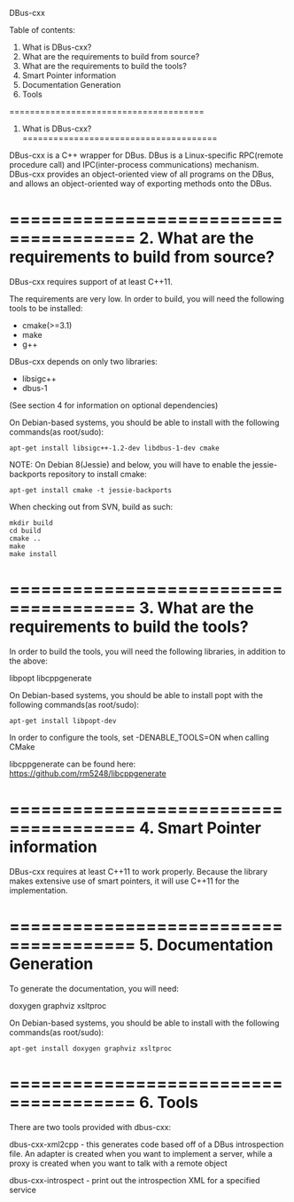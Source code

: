 DBus-cxx

Table of contents:

1. What is DBus-cxx?
2. What are the requirements to build from source?
3. What are the requirements to build the tools?
4. Smart Pointer information
5. Documentation Generation
6. Tools

======================================
1. What is DBus-cxx?
======================================

DBus-cxx is a C++ wrapper for DBus.  DBus is a Linux-specific RPC(remote
procedure call) and IPC(inter-process communications) mechanism.  
DBus-cxx provides an object-oriented view of all programs on the DBus, and
allows an object-oriented way of exporting methods onto the DBus.


======================================
2. What are the requirements to build from source?
======================================

DBus-cxx requires support of at least C++11.

The requirements are very low.  In order to build, you will need the 
following tools to be installed:

* cmake(>=3.1)
* make
* g++

DBus-cxx depends on only two libraries:

* libsigc++
* dbus-1

(See section 4 for information on optional dependencies)

On Debian-based systems, you should be able to install with the following
commands(as root/sudo):

```
apt-get install libsigc++-1.2-dev libdbus-1-dev cmake
```

NOTE: On Debian 8(Jessie) and below, you will have to enable the 
jessie-backports repository to install cmake:

```
apt-get install cmake -t jessie-backports
```

When checking out from SVN, build as such:

```
mkdir build
cd build
cmake ..
make
make install
```

======================================
3. What are the requirements to build the tools?
======================================

In order to build the tools, you will need the following libraries, in addition
to the above:

libpopt
libcppgenerate

On Debian-based systems, you should be able to install popt with the following 
commands(as root/sudo):

```
apt-get install libpopt-dev
```

In order to configure the tools, set -DENABLE_TOOLS=ON when calling CMake

libcppgenerate can be found here: https://github.com/rm5248/libcppgenerate

======================================
4. Smart Pointer information
======================================

DBus-cxx requires at least C++11 to work properly.  Because the library makes
extensive use of smart pointers, it will use C++11 for the implementation.

======================================
5. Documentation Generation
======================================

To generate the documentation, you will need:

doxygen
graphviz
xsltproc


On Debian-based systems, you should be able to install with the following 
commands(as root/sudo):

```
apt-get install doxygen graphviz xsltproc
```

======================================
6. Tools
======================================

There are two tools provided with dbus-cxx:

dbus-cxx-xml2cpp - this generates code based off of a DBus introspection file.
  An adapter is created when you want to implement a server, while a proxy
  is created when you want to talk with a remote object

dbus-cxx-introspect - print out the introspection XML for a specified service
